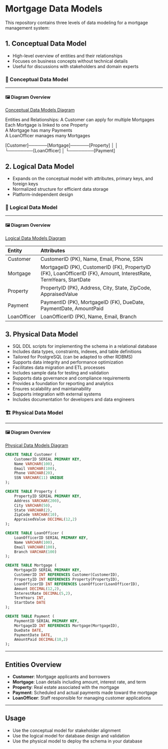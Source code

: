 ﻿# Mortgage Data Models

This repository contains three levels of data modeling for a mortgage management system:

## 1. Conceptual Data Model
- High-level overview of entities and their relationships
- Focuses on business concepts without technical details
- Useful for discussions with stakeholders and domain experts

### 🧠 Conceptual Data Model
---

#### 🖼️ Diagram Overview

[Conceptual Data Models Diagram](./ConceptualDataModels.mermaid)

Entities and Relationships:
A Customer can apply for multiple Mortgages<br/>
Each Mortgage is linked to one Property<br/>
A Mortgage has many Payments<br/>
A LoanOfficer manages many Mortgages<br/>

[Customer]───<applies for>───[Mortgage]───<secured by>───[Property]
     │                              │
     └────<managed by>────[LoanOfficer]
                                │
                        └────<has>────[Payment]


## 2. Logical Data Model
- Expands on the conceptual model with attributes, primary keys, and foreign keys
- Normalized structure for efficient data storage
- Platform-independent design

### 📐 Logical Data Model
---

#### 🖼️ Diagram Overview

[Logical Data Models Diagram](./LogicalDataModel.mermaid)

| Entity | Attributes |
| :--- | :--- |
|Customer	| CustomerID (PK), Name, Email, Phone, SSN |
|Mortgage	| MortgageID (PK), CustomerID (FK), PropertyID (FK), LoanOfficerID (FK), Amount, InterestRate, TermYears, StartDate |
|Property	| PropertyID (PK), Address, City, State, ZipCode, AppraisedValue |
|Payment	| PaymentID (PK), MortgageID (FK), DueDate, PaymentDate, AmountPaid |
|LoanOfficer	| LoanOfficerID (PK), Name, Email, Branch |


## 3. Physical Data Model
- SQL DDL scripts for implementing the schema in a relational database
- Includes data types, constraints, indexes, and table definitions
- Tailored for PostgreSQL (can be adapted to other RDBMS)
- Supports data integrity and performance optimization
- Facilitates data migration and ETL processes
- Includes sample data for testing and validation
- Supports data governance and compliance requirements
- Provides a foundation for reporting and analytics
- Ensures scalability and maintainability
- Supports integration with external systems
- Includes documentation for developers and data engineers

### 🏗️ Physical Data Model
---

#### 🖼️ Diagram Overview

[Physical Data Models Diagram](./PhysicalDataModel.mermaid)

```sql
CREATE TABLE Customer (
    CustomerID SERIAL PRIMARY KEY,
    Name VARCHAR(100),
    Email VARCHAR(100),
    Phone VARCHAR(20),
    SSN VARCHAR(11) UNIQUE
);

CREATE TABLE Property (
    PropertyID SERIAL PRIMARY KEY,
    Address VARCHAR(200),
    City VARCHAR(50),
    State VARCHAR(2),
    ZipCode VARCHAR(10),
    AppraisedValue DECIMAL(12,2)
);

CREATE TABLE LoanOfficer (
    LoanOfficerID SERIAL PRIMARY KEY,
    Name VARCHAR(100),
    Email VARCHAR(100),
    Branch VARCHAR(100)
);

CREATE TABLE Mortgage (
    MortgageID SERIAL PRIMARY KEY,
    CustomerID INT REFERENCES Customer(CustomerID),
    PropertyID INT REFERENCES Property(PropertyID),
    LoanOfficerID INT REFERENCES LoanOfficer(LoanOfficerID),
    Amount DECIMAL(12,2),
    InterestRate DECIMAL(5,2),
    TermYears INT,
    StartDate DATE
);

CREATE TABLE Payment (
    PaymentID SERIAL PRIMARY KEY,
    MortgageID INT REFERENCES Mortgage(MortgageID),
    DueDate DATE,
    PaymentDate DATE,
    AmountPaid DECIMAL(10,2)
);
```
---

## Entities Overview

- **Customer**: Mortgage applicants and borrowers
- **Mortgage**: Loan details including amount, interest rate, and term
- **Property**: Real estate associated with the mortgage
- **Payment**: Scheduled and actual payments made toward the mortgage
- **LoanOfficer**: Staff responsible for managing customer applications

---

## Usage

- Use the conceptual model for stakeholder alignment
- Use the logical model for database design and validation
- Use the physical model to deploy the schema in your database

